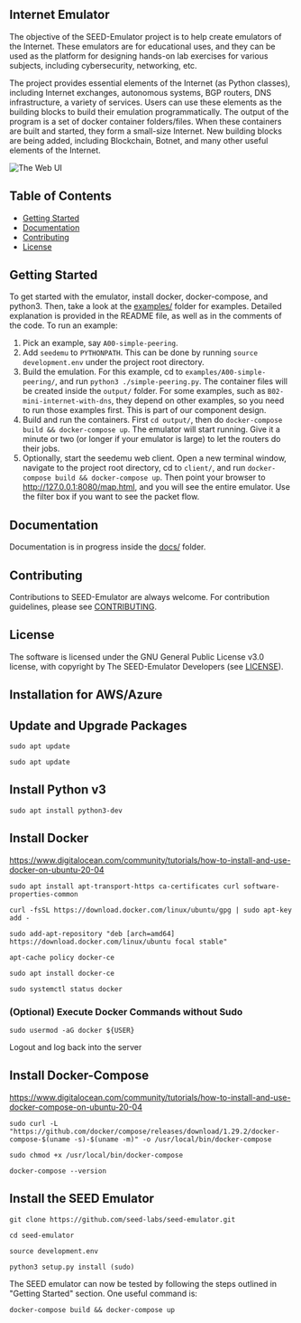 Internet Emulator
---

The objective of the SEED-Emulator project is to help create emulators of 
the Internet. These emulators are for educational uses, and they can be
used as the platform for designing hands-on lab exercises for various subjects,
including cybersecurity, networking, etc.

The project provides essential elements of the Internet (as Python classes), including 
Internet exchanges, autonomous systems, BGP routers, DNS infrastructure, 
a variety of services. Users can use these elements as the building blocks
to build their emulation programmatically. The output of the program 
is a set of docker container folders/files. When these containers are built and 
started, they form a small-size Internet. New building blocks are being added,
including Blockchain, Botnet, and many other useful elements of the Internet. 

![The Web UI](docs/assets/web-ui.png)

## Table of Contents

-  [Getting Started](#getting-started)
-  [Documentation](#documentation)
-  [Contributing](#contributing)
-  [License](#license)


## Getting Started

To get started with the emulator, install docker, docker-compose, and python3. Then, take a look at the [examples/](./examples/) folder for examples. Detailed explanation is provided in the README file, as well as in the comments of the code. To run an example:

1. Pick an example, say `A00-simple-peering`. 
2. Add `seedemu` to `PYTHONPATH`. This can be done by running `source development.env` under the project root directory.
3. Build the emulation. For this example, cd to `examples/A00-simple-peering/`, and run `python3 ./simple-peering.py`. The container files will be created inside the `output/` folder. For some examples, such as `B02-mini-internet-with-dns`, they depend on other examples, so you need to run those examples first. This is part of our component design.
4. Build and run the containers. First `cd output/`, then do `docker-compose build && docker-compose up`. The emulator will start running. Give it a minute or two (or longer if your emulator is large) to let the routers do their jobs.
5. Optionally, start the seedemu web client. Open a new terminal window, navigate to the project root directory, cd to `client/`, and run `docker-compose build && docker-compose up`. Then point your browser to http://127.0.0.1:8080/map.html, and you will see the entire emulator. Use the filter box if you want to see the packet flow.

## Documentation

Documentation is in progress inside the [docs/](./docs/) folder.

## Contributing

Contributions to SEED-Emulator are always welcome. For contribution guidelines, please see [CONTRIBUTING](./CONTRIBUTING.md).

## License

The software is licensed under the GNU General Public License v3.0 license, with copyright by The SEED-Emulator Developers (see [LICENSE](./LICENSE.txt)).

Installation for AWS/Azure
---

## Update and Upgrade Packages
 
```
sudo apt update
```
```
sudo apt update
```

## Install Python v3

```
sudo apt install python3-dev
```

## Install Docker
https://www.digitalocean.com/community/tutorials/how-to-install-and-use-docker-on-ubuntu-20-04

```
sudo apt install apt-transport-https ca-certificates curl software-properties-common
```
```
curl -fsSL https://download.docker.com/linux/ubuntu/gpg | sudo apt-key add -
```
```
sudo add-apt-repository "deb [arch=amd64] https://download.docker.com/linux/ubuntu focal stable"
```
```
apt-cache policy docker-ce
```
```
sudo apt install docker-ce
```
```
sudo systemctl status docker
```

### (Optional) Execute Docker Commands without Sudo

```
sudo usermod -aG docker ${USER}
```
Logout and log back into the server


## Install Docker-Compose
https://www.digitalocean.com/community/tutorials/how-to-install-and-use-docker-compose-on-ubuntu-20-04


```
sudo curl -L "https://github.com/docker/compose/releases/download/1.29.2/docker-compose-$(uname -s)-$(uname -m)" -o /usr/local/bin/docker-compose
```
```
sudo chmod +x /usr/local/bin/docker-compose
```
```
docker-compose --version
```

## Install the SEED Emulator

```
git clone https://github.com/seed-labs/seed-emulator.git
```
```
cd seed-emulator
```
```
source development.env
```
```
python3 setup.py install (sudo)
```

The SEED emulator can now be tested by following the steps outlined in "Getting Started" section. 
One useful command is:
```
docker-compose build && docker-compose up
```
